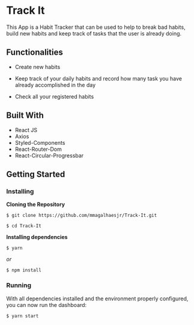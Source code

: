 # Track It

This App is a Habit Tracker that can be used to help to break bad habits, build new habits and keep track of tasks that the user is already doing. 

## Functionalities

- Create new habits 

- Keep track of your daily habits and record how many task you have already accomplished in the day

- Check all your registered habits

## Built With

- React JS
- Axios
- Styled-Components
- React-Router-Dom
- React-Circular-Progressbar

## Getting Started

### Installing

**Cloning the Repository**

```
$ git clone https://github.com/mmagalhaesjr/Track-It.git

$ cd Track-It
```

**Installing dependencies**

```
$ yarn
```

_or_

```
$ npm install
```

### Running

With all dependencies installed and the environment properly configured, you can now run the dashboard:


```
$ yarn start
```
